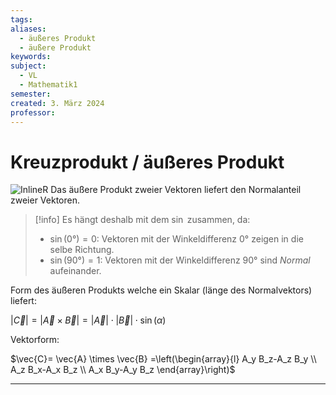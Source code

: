 ```yaml
---
tags: 
aliases:
  - äußeres Produkt
  - äußere Produkt
keywords: 
subject:
  - VL
  - Mathematik1
semester: 
created: 3. März 2024
professor:
---
```

 

# Kreuzprodukt / äußeres Produkt

![InlineR](Kreuzprodukt.png)
Das äußere Produkt zweier Vektoren liefert den Normalanteil zweier Vektoren.

> [!info] Es hängt deshalb mit dem $\sin$ zusammen, da:
> - $\sin(0°) = 0$: Vektoren mit der Winkeldifferenz $0°$ zeigen in die selbe Richtung.
> - $\sin(90°) = 1$: Vektoren mit der Winkeldifferenz $90°$ sind *Normal* aufeinander.

Form des äußeren Produkts welche ein Skalar (länge des Normalvektors) liefert:

$\lvert \vec{C} \rvert = \lvert \vec{A}\times \vec{B} \rvert = \lvert \vec{A} \rvert\cdot \lvert \vec{B} \rvert\cdot \sin(\alpha)$

Vektorform:

$\vec{C}= \vec{A} \times \vec{B} =\left(\begin{array}{l} A_y B_z-A_z B_y \\ A_z B_x-A_x B_z \\ A_x B_y-A_y B_z \end{array}\right)$





---
